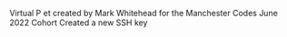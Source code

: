 Virtual P et created by Mark Whitehead for the Manchester Codes June 2022 Cohort
Created a new SSH key
